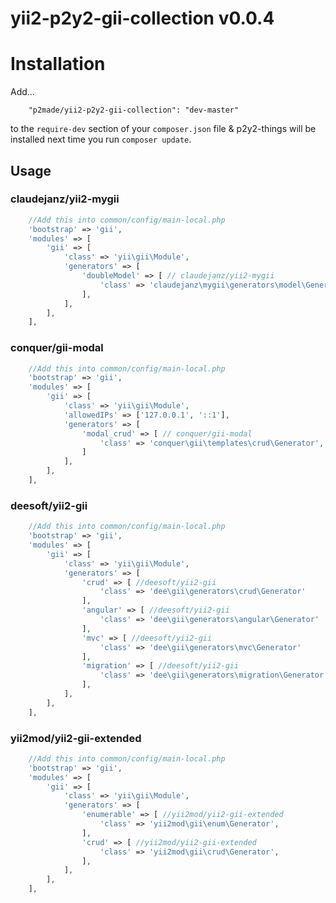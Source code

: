 yii2-p2y2-gii-collection v0.0.4
===============================

# Installation

Add...

```
	"p2made/yii2-p2y2-gii-collection": "dev-master"
```

to the `require-dev` section of your `composer.json` file & p2y2-things will be installed next time you run `composer update`.

## Usage


### claudejanz/yii2-mygii

```php
	//Add this into common/config/main-local.php
	'bootstrap' => 'gii',
	'modules' => [
		'gii' => [
			'class' => 'yii\gii\Module',
			'generators' => [
				'doubleModel' => [ // claudejanz/yii2-mygii
					'class' => 'claudejanz\mygii\generators\model\Generator',
				],
			],
		],
	],
```

### conquer/gii-modal

```php
	//Add this into common/config/main-local.php
	'bootstrap' => 'gii',
	'modules' => [
		'gii' => [
			'class' => 'yii\gii\Module',
			'allowedIPs' => ['127.0.0.1', '::1'],
			'generators' => [
				'modal_crud' => [ // conquer/gii-modal
					'class' => 'conquer\gii\templates\crud\Generator', // generator class
				]
			],
		],
	],
```

### deesoft/yii2-gii

```php
	//Add this into common/config/main-local.php
	'bootstrap' => 'gii',
	'modules' => [
		'gii' => [
			'class' => 'yii\gii\Module',
			'generators' => [
				'crud' => [ //deesoft/yii2-gii
					'class' => 'dee\gii\generators\crud\Generator'
				],
				'angular' => [ //deesoft/yii2-gii
					'class' => 'dee\gii\generators\angular\Generator'
				],
				'mvc' => [ //deesoft/yii2-gii
					'class' => 'dee\gii\generators\mvc\Generator'
				],
				'migration' => [ //deesoft/yii2-gii
					'class' => 'dee\gii\generators\migration\Generator'
				],
			],
		],
	],
```







### yii2mod/yii2-gii-extended


```php
	//Add this into common/config/main-local.php
	'bootstrap' => 'gii',
	'modules' => [
		'gii' => [
			'class' => 'yii\gii\Module',
			'generators' => [
				'enumerable' => [ //yii2mod/yii2-gii-extended
					'class' => 'yii2mod\gii\enum\Generator',
				],
				'crud' => [ //yii2mod/yii2-gii-extended
					'class' => 'yii2mod\gii\crud\Generator',
				],
			],
		],
	],
```



